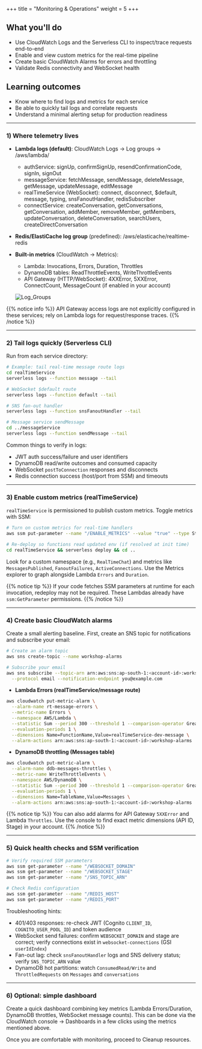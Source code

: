 +++
title = "Monitoring & Operations"
weight = 5
+++

## What you'll do
- Use CloudWatch Logs and the Serverless CLI to inspect/trace requests end-to-end
- Enable and view custom metrics for the real-time pipeline
- Create basic CloudWatch Alarms for errors and throttling
- Validate Redis connectivity and WebSocket health

## Learning outcomes
- Know where to find logs and metrics for each service
- Be able to quickly tail logs and correlate requests
- Understand a minimal alerting setup for production readiness

---

### 1) Where telemetry lives

- **Lambda logs (default)**: CloudWatch Logs → Log groups → /aws/lambda/<function-name>
  - authService: signUp, confirmSignUp, resendConfirmationCode, signIn, signOut
  - messageService: fetchMessage, sendMessage, deleteMessage, getMessage, updateMessage, editMessage
  - realTimeService (WebSocket): connect, disconnect, $default, message, typing, snsFanoutHandler, redisSubscriber
  - connectService: createConversation, getConversations, getConversation, addMember, removeMember, getMembers, updateConversation, deleteConversation, searchUsers, createDirectConversation

- **Redis/ElastiCache log group** (predefined): /aws/elasticache/realtime-redis

- **Built-in metrics** (CloudWatch → Metrics):
  - Lambda: Invocations, Errors, Duration, Throttles
  - DynamoDB tables: ReadThrottleEvents, WriteThrottleEvents
  - API Gateway (HTTP/WebSocket): 4XXError, 5XXError, ConnectCount, MessageCount (if enabled in your account)

  ![Log_Groups](/images/log_groups.png)

{{% notice info %}}
API Gateway access logs are not explicitly configured in these services; rely on Lambda logs for request/response traces.
{{% /notice %}}

---

### 2) Tail logs quickly (Serverless CLI)

Run from each service directory:

```bash
# Example: tail real-time message route logs
cd realTimeService
serverless logs --function message --tail

# WebSocket $default route
serverless logs --function default --tail

# SNS fan-out handler
serverless logs --function snsFanoutHandler --tail

# Message service sendMessage
cd ../messageService
serverless logs --function sendMessage --tail
```

Common things to verify in logs:
- JWT auth success/failure and user identifiers
- DynamoDB read/write outcomes and consumed capacity
- WebSocket `postToConnection` responses and disconnects
- Redis connection success (host/port from SSM) and timeouts

---

### 3) Enable custom metrics (realTimeService)

`realTimeService` is permissioned to publish custom metrics. Toggle metrics with SSM:

```bash
# Turn on custom metrics for real-time handlers
aws ssm put-parameter --name "/ENABLE_METRICS" --value "true" --type String --overwrite

# Re-deploy so functions read updated env (if resolved at init time)
cd realTimeService && serverless deploy && cd ..
```

Look for a custom namespace (e.g., `RealTimeChat`) and metrics like `MessagesPublished`, `FanoutFailures`, `ActiveConnections`. Use the Metrics explorer to graph alongside Lambda `Errors` and `Duration`.

{{% notice tip %}}
If your code fetches SSM parameters at runtime for each invocation, redeploy may not be required. These Lambdas already have `ssm:GetParameter` permissions.
{{% /notice %}}

---

### 4) Create basic CloudWatch alarms

Create a small alerting baseline. First, create an SNS topic for notifications and subscribe your email:

```bash
# Create an alarm topic
aws sns create-topic --name workshop-alarms

# Subscribe your email
aws sns subscribe --topic-arn arn:aws:sns:ap-south-1:<account-id>:workshop-alarms \
  --protocol email --notification-endpoint you@example.com
```

- **Lambda Errors (realTimeService/message route)**

```bash
aws cloudwatch put-metric-alarm \
  --alarm-name rt-message-errors \
  --metric-name Errors \
  --namespace AWS/Lambda \
  --statistic Sum --period 300 --threshold 1 --comparison-operator GreaterThanOrEqualToThreshold \
  --evaluation-periods 1 \
  --dimensions Name=FunctionName,Value=realTimeService-dev-message \
  --alarm-actions arn:aws:sns:ap-south-1:<account-id>:workshop-alarms
```

- **DynamoDB throttling (Messages table)**

```bash
aws cloudwatch put-metric-alarm \
  --alarm-name ddb-messages-throttles \
  --metric-name WriteThrottleEvents \
  --namespace AWS/DynamoDB \
  --statistic Sum --period 300 --threshold 1 --comparison-operator GreaterThanThreshold \
  --evaluation-periods 1 \
  --dimensions Name=TableName,Value=Messages \
  --alarm-actions arn:aws:sns:ap-south-1:<account-id>:workshop-alarms
```

{{% notice tip %}}
You can also add alarms for API Gateway `5XXError` and Lambda `Throttles`. Use the console to find exact metric dimensions (API ID, Stage) in your account.
{{% /notice %}}

---

### 5) Quick health checks and SSM verification

```bash
# Verify required SSM parameters
aws ssm get-parameter --name "/WEBSOCKET_DOMAIN"
aws ssm get-parameter --name "/WEBSOCKET_STAGE"
aws ssm get-parameter --name "/SNS_TOPIC_ARN"

# Check Redis configuration
aws ssm get-parameter --name "/REDIS_HOST"
aws ssm get-parameter --name "/REDIS_PORT"
```

Troubleshooting hints:
- 401/403 responses: re-check JWT (Cognito `CLIENT_ID`, `COGNITO_USER_POOL_ID`) and token audience
- WebSocket send failures: confirm `WEBSOCKET_DOMAIN` and stage are correct; verify connections exist in `websocket-connections` (GSI `userIdIndex`)
- Fan-out lag: check `snsFanoutHandler` logs and SNS delivery status; verify `SNS_TOPIC_ARN` value
- DynamoDB hot partitions: watch `ConsumedRead/Write` and `ThrottledRequests` on `Messages` and `conversations`

---

### 6) Optional: simple dashboard

Create a quick dashboard combining key metrics (Lambda Errors/Duration, DynamoDB throttles, WebSocket message counts). This can be done via the CloudWatch console → Dashboards in a few clicks using the metrics mentioned above.

Once you are comfortable with monitoring, proceed to Cleanup resources.
